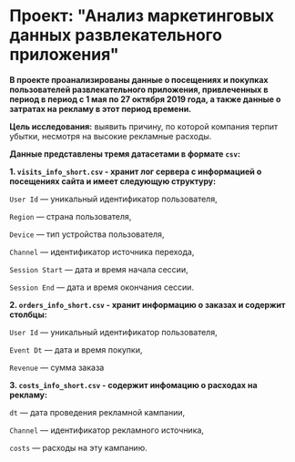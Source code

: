 # Проект: "Анализ маркетинговых данных развлекательного приложения"

**В проекте проанализированы данные о посещениях и покупках пользователей развлекательного приложения, привлеченных в период в период с 1 мая по 27 октября 2019 года, а также данные о затратах на рекламу в этот период времени.**

**Цель исследования:** выявить причину, по которой компания терпит убытки, несмотря на высокие рекламные расходы.

**Данные представлены тремя датасетами в формате `сsv`:**

**1. `visits_info_short.csv` - хранит лог сервера с информацией о посещениях сайта и имеет следующую структуру:**

`User Id` — уникальный идентификатор пользователя,

`Region` — страна пользователя,

`Device` — тип устройства пользователя,

`Channel` — идентификатор источника перехода,

`Session Start` — дата и время начала сессии,

`Session End` — дата и время окончания сессии.

**2. `orders_info_short.csv` - хранит информацию о заказах и содержит столбцы:**

`User Id` — уникальный идентификатор пользователя,

`Event Dt` — дата и время покупки,

`Revenue` — сумма заказа

**3. `costs_info_short.csv` - содержит инфомацию о расходах на рекламу:**

`dt` — дата проведения рекламной кампании,

`Channel` — идентификатор рекламного источника,

`costs` — расходы на эту кампанию.
